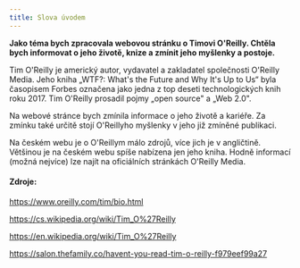 ```yaml
---
title: Slova úvodem
---
```


**Jako téma bych zpracovala webovou stránku o Timovi O'Reilly. Chtěla bych informovat o jeho životě, knize a zmínit jeho myšlenky a postoje.**

Tim O'Reilly je americký autor, vydavatel a zakladatel společnosti O'Reilly Media. Jeho kniha „WTF?: What's the Future and Why It's Up to Us“ byla časopisem Forbes označena jako jedna z top deseti technologických knih roku 2017. Tim O'Reilly prosadil pojmy „open source" a „Web 2.0".

Na webové stránce bych zmínila informace o jeho životě a kariéře. Za zmínku také určitě stojí O'Reillyho myšlenky v jeho již zmíněné publikaci. 

Na českém webu je o O'Reillym málo zdrojů, více jich je v angličtině. Většinou je na českém webu spíše nabízena jen jeho kniha. Hodně informací (možná nejvíce) lze najít na oficiálních stránkách O'Reilly Media. 

#### Zdroje:

https://www.oreilly.com/tim/bio.html

https://cs.wikipedia.org/wiki/Tim_O%27Reilly

https://en.wikipedia.org/wiki/Tim_O%27Reilly

https://salon.thefamily.co/havent-you-read-tim-o-reilly-f979eef99a27

